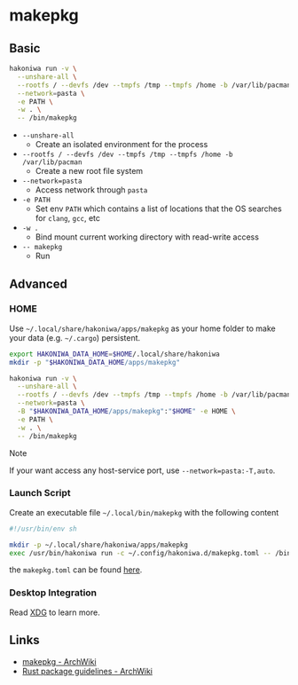 # makepkg

## Basic

```sh
hakoniwa run -v \
  --unshare-all \
  --rootfs / --devfs /dev --tmpfs /tmp --tmpfs /home -b /var/lib/pacman \
  --network=pasta \
  -e PATH \
  -w . \
  -- /bin/makepkg
```

- `--unshare-all`
  - Create an isolated environment for the process
- `--rootfs / --devfs /dev --tmpfs /tmp --tmpfs /home -b /var/lib/pacman`
  - Create a new root file system
- `--network=pasta`
  - Access network through `pasta`
- `-e PATH`
  - Set env `PATH` which contains a list of locations that the OS searches for `clang`, `gcc`, etc
- `-w .`
  - Bind mount current working directory with read-write access
- `-- makepkg`
  - Run

## Advanced

### HOME

Use `~/.local/share/hakoniwa/apps/makepkg` as your home folder to make your data (e.g. `~/.cargo`) persistent.

```sh
export HAKONIWA_DATA_HOME=$HOME/.local/share/hakoniwa
mkdir -p "$HAKONIWA_DATA_HOME/apps/makepkg"

hakoniwa run -v \
  --unshare-all \
  --rootfs / --devfs /dev --tmpfs /tmp --tmpfs /home -b /var/lib/pacman \
  --network=pasta \
  -B "$HAKONIWA_DATA_HOME/apps/makepkg":"$HOME" -e HOME \
  -e PATH \
  -w . \
  -- /bin/makepkg
```

> [!NOTE]
> If your want access any host-service port, use `--network=pasta:-T,auto`.

### Launch Script

Create an executable file `~/.local/bin/makepkg` with the following content

```sh
#!/usr/bin/env sh

mkdir -p ~/.local/share/hakoniwa/apps/makepkg
exec /usr/bin/hakoniwa run -c ~/.config/hakoniwa.d/makepkg.toml -- /bin/makepkg "$@"
```

the `makepkg.toml` can be found [here](../xdg/config/hakoniwa.d/makepkg.toml).

### Desktop Integration

Read [XDG](../xdg) to learn more.

## Links

- [makepkg - ArchWiki](https://wiki.archlinux.org/title/Makepkg)
- [Rust package guidelines - ArchWiki](https://wiki.archlinux.org/title/Rust_package_guidelines)
